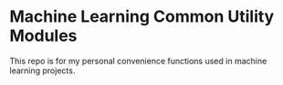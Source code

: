 # Machine Learning Common Utility Modules

This repo is for my personal convenience functions used in machine learning projects.